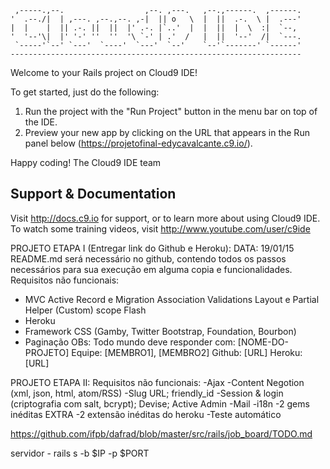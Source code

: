 
     ,-----.,--.                  ,--. ,---.   ,--.,------.  ,------.
    '  .--./|  | ,---. ,--.,--. ,-|  || o   \  |  ||  .-.  \ |  .---'
    |  |    |  || .-. ||  ||  |' .-. |`..'  |  |  ||  |  \  :|  `--, 
    '  '--'\|  |' '-' ''  ''  '\ `-' | .'  /   |  ||  '--'  /|  `---.
     `-----'`--' `---'  `----'  `---'  `--'    `--'`-------' `------'
    ----------------------------------------------------------------- 


Welcome to your Rails project on Cloud9 IDE!

To get started, just do the following:

1. Run the project with the "Run Project" button in the menu bar on top of the IDE.
2. Preview your new app by clicking on the URL that appears in the Run panel below (https://projetofinal-edycavalcante.c9.io/).

Happy coding!
The Cloud9 IDE team


## Support & Documentation

Visit http://docs.c9.io for support, or to learn more about using Cloud9 IDE. 
To watch some training videos, visit http://www.youtube.com/user/c9ide


PROJETO ETAPA I (Entregar link do Github e Heroku):
DATA: 19/01/15
README.md será necessário no github, contendo todos os passos necessários para sua execução em alguma copia e funcionalidades.
Requisitos não funcionais:
- MVC
Active Record e Migration
Association
Validations
Layout e Partial
Helper (Custom)
scope
Flash
- Heroku
- Framework CSS (Gamby, Twitter Bootstrap, Foundation, Bourbon)
- Paginação
OBs: Todo mundo deve responder com:
[NOME-DO-PROJETO]
Equipe: [MEMBRO1], [MEMBRO2]
Github: [URL]
Heroku: [URL]


PROJETO ETAPA II:
Requisitos não funcionais:
-Ajax
-Content Negotion (xml, json, html, atom/RSS)
-Slug URL; friendly_id
-Session & login (criptografia com salt, bcrypt); Devise; Active Admin
-Mail
-i18n
-2 gems inéditas
EXTRA
-2 extensão inéditas do heroku
-Teste automático




https://github.com/ifpb/dafrad/blob/master/src/rails/job_board/TODO.md


servidor - rails s -b $IP -p $PORT